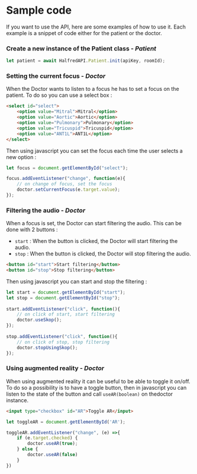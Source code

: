 # Sample code

If you want to use the API, here are some examples of how to use it. Each example is a snippet of code either for the patient or the doctor.

### Create a new instance of the Patient class - *Patient*

```js
let patient = await HalfredAPI.Patient.init(apiKey, roomId);
```

### Setting the current focus - *Doctor*

When the Doctor wants to listen to a focus he has to set a focus on the patient. To do so you can use a select box : 

```html
<select id="select">
    <option value="Mitral">Mitral</option>
    <option value="Aortic">Aortic</option>
    <option value="Pulmonary">Pulmonary</option>
    <option value="Tricuspid">Tricuspid</option>
    <option value="ANT1L">ANT1L</option>
</select>
```

Then using javascript you can set the focus each time the user selects a new option :

```javascript
let focus = document.getElementById("select");

focus.addEventListener("change", function(e){
    // on change of focus, set the focus
    doctor.setCurrentFocus(e.target.value);
});
```

### Filtering the audio - *Doctor*

When a focus is set, the Doctor can start filtering the audio. This can be done with 2 buttons : 

- `start` : When the button is clicked, the Doctor will start filtering the audio.
- `stop` : When the button is clicked, the Doctor will stop filtering the audio.

```html
<button id="start">Start filtering</button>
<button id="stop">Stop filtering</button>
```

Then using javascript you can start and stop the filtering :

```javascript
let start = document.getElementById("start");
let stop = document.getElementById("stop");
    
start.addEventListener("click", function(){
    // on click of start, start filtering
    doctor.useSkop();
});
    
stop.addEventListener("click", function(){
    // on click of stop, stop filtering
    doctor.stopUsingSkop();
});
```



### Using augmented reality - *Doctor*

When using augmented reality it can be useful to be able to toggle it on/off. To do so a possibility is to have a toggle button, then in javascript you can listen to the state of the button and call `useAR(boolean)` on thedoctor instance.

```html
<input type="checkbox" id="AR">Toggle AR</input>
```

```js
let toggleAR = document.getElementById('AR');

toggleAR.addEventListener("change", (e) =>{
    if (e.target.checked) {
        doctor.useAR(true);
    } else {
        doctor.useAR(false)
    }
})
```





